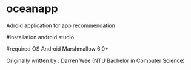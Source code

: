 # oceanapp
Adroid application for app recommendation

#installation
android studio

#required OS
Android Marshmallow 6.0+


Originally written by : Darren Wee (NTU Bachelor in Computer Science)
